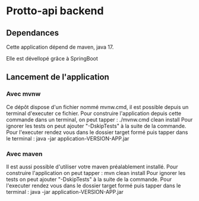 # Protto-api backend

## Dependances
Cette application dépend de maven, java 17.

Elle est dévellopé grâce à SpringBoot


## Lancement de l'application

### Avec mvnw
Ce dépôt dispose d'un fichier nommé mvnw.cmd, il est possible depuis un terminal d'executer ce fichier.
Pour construire l'application depuis cette commande dans un terminal, on peut tapper :
./mvnw.cmd clean install
Pour ignorer les tests on peut ajouter "-DskipTests" à la suite de la commande.
Pour l'executer rendez vous dans le dossier target formé puis tapper dans le terminal : java -jar application-VERSION-APP.jar

### Avec maven
Il est aussi possible d'utiliser votre maven préalablement installé.
Pour construire l'application on peut tapper : mvn clean install
Pour ignorer les tests on peut ajouter "-DskipTests" à la suite de la commande.
Pour l'executer rendez vous dans le dossier target formé puis tapper dans le terminal : java -jar application-VERSION-APP.jar

